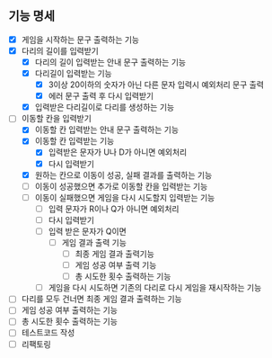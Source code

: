 ## 기능 명세

- [x] 게임을 시작하는 문구 출력하는 기능
- [x] 다리의 길이를 입력받기
  - [x] 다리의 길이 입력받는 안내 문구 출력하는 기능
  - [x] 다리길이 입력받는 기능
    - [x] 3이상 20이하의 숫자가 아닌 다른 문자 입력시 예외처리 문구 출력
    - [x] 에러 문구 출력 후 다시 입력받기
  - [x] 입력받은 다리길이로 다리를 생성하는 기능
- [ ] 이동할 칸을 입력받기
  - [x] 이동할 칸 입력받는 안내 문구 출력하는 기능
  - [x] 이동할 칸 입력받는 기능
    - [x] 입력받은 문자가 U나 D가 아니면 예외처리
    - [x] 다시 입력받기
  - [x] 원하는 칸으로 이동이 성공, 실패 결과를 출력하는 기능
  - [ ] 이동이 성공했으면 추가로 이동할 칸을 입력받는 기능
  - [ ] 이동이 실패했으면 게임을 다시 시도할지 입력받는 기능
    - [ ] 입력 문자가 R이나 Q가 아니면 예외처리
    - [ ] 다시 입력받기
    - [ ] 입력 받은 문자가 Q이면
      - [ ] 게임 결과 출력 기능
        - [ ] 최종 게임 결과 출력기능
        - [ ] 게임 성공 여부 출력 기능
        - [ ] 총 시도한 횟수 출력하는 기능
    - [ ] 게임을 다시 시도하면 기존의 다리로 다시 게임을 재시작하는 기능
- [ ] 다리를 모두 건너면 최종 게임 결과 출력하는 기능
- [ ] 게임 성공 여부 출력하는 기능
- [ ] 총 시도한 횟수 출력하는 기능
- [ ] 테스트코드 작성
- [ ] 리팩토링